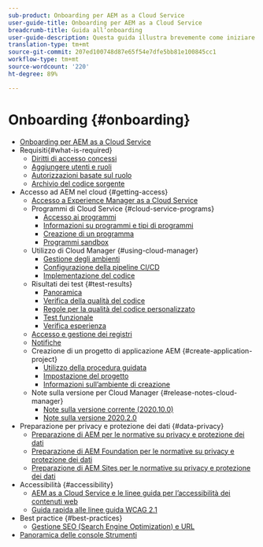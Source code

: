```yaml
---
sub-product: Onboarding per AEM as a Cloud Service
user-guide-title: Onboarding per AEM as a Cloud Service
breadcrumb-title: Guida all’onboarding
user-guide-description: Questa guida illustra brevemente come iniziare a usare Experience Manager as a Cloud Service, spiega come accedere e include informazioni importanti sulla protezione dei dati.
translation-type: tm+mt
source-git-commit: 207ed100748d87e65f54e7dfe5bb81e100845cc1
workflow-type: tm+mt
source-wordcount: '220'
ht-degree: 89%

---
```



# Onboarding {#onboarding}

+ [Onboarding per AEM as a Cloud Service](/help/onboarding/home.md)
+ Requisiti{#what-is-required}
   + [Diritti di accesso concessi](what-is-required/access-rights-granted.md)
   + [Aggiungere utenti e ruoli](what-is-required/add-users-roles.md)
   + [Autorizzazioni basate sul ruolo](what-is-required/role-based-permissions.md)
   + [Archivio del codice sorgente](what-is-required/source-code-repository.md)
+ Accesso ad AEM nel cloud {#getting-access}
   + [Accesso a Experience Manager as a Cloud Service](getting-access-to-aem-in-cloud/navigation.md)
   + Programmi di Cloud Service {#cloud-service-programs}
      + [Accesso ai programmi](getting-access-to-aem-in-cloud/first-time-login.md)
      + [Informazioni su programmi e tipi di programmi](getting-access-to-aem-in-cloud/understand-program-types.md)
      + [Creazione di un programma](getting-access-to-aem-in-cloud/creating-a-program.md)
      + [Programmi sandbox](getting-access-to-aem-in-cloud/sandbox-programs.md)
   + Utilizzo di Cloud Manager {#using-cloud-manager}
      + [Gestione degli ambienti](/help/implementing/cloud-manager/manage-environments.md)
      + [Configurazione della pipeline CI/CD](/help/implementing/cloud-manager/configure-pipeline.md)
      + [Implementazione del codice](/help/implementing/cloud-manager/deploy-code.md)
   + Risultati dei test {#test-results}
      + [Panoramica](/help/implementing/cloud-manager/overview-test-results.md)
      + [Verifica della qualità del codice](/help/implementing/cloud-manager/code-quality-testing.md)
      + [Regole per la qualità del codice personalizzato](/help/implementing/cloud-manager/custom-code-quality-rules.md)
      + [Test funzionale](/help/implementing/cloud-manager/functional-testing.md)
      + [Verifica esperienza](/help/implementing/cloud-manager/experience-audit-testing.md)
   + [Accesso e gestione dei registri](/help/implementing/cloud-manager/manage-logs.md)
   + [Notifiche](/help/implementing/cloud-manager/notifications.md)
   + Creazione di un progetto di applicazione AEM {#create-application-project}
      + [Utilizzo della procedura guidata](getting-access-to-aem-in-cloud/using-the-wizard.md)
      + [Impostazione del progetto](getting-access-to-aem-in-cloud/setting-up-project.md)
      + [Informazioni sull’ambiente di creazione](getting-access-to-aem-in-cloud/build-environment-details.md)
   + Note sulla versione per Cloud Manager {#release-notes-cloud-manager}
      + [Note sulla versione corrente (2020.10.0)](/help/onboarding/release-notes-cloud-manager/release-notes-cm-2020-10-0.md)
      + [Note sulla versione 2020.2.0](/help/onboarding/release-notes-cloud-manager/release-notes-cm-2020-2-0.md)
+ Preparazione per privacy e protezione dei dati {#data-privacy}
   + [Preparazione di AEM per le normative su privacy e protezione dei dati](data-privacy-and-protection-readiness/aem-readiness.md)
   + [Preparazione di AEM Foundation per le normative su privacy e protezione dei dati](data-privacy-and-protection-readiness/foundation-readiness.md)
   + [Preparazione di AEM Sites per le normative su privacy e protezione dei dati](data-privacy-and-protection-readiness/sites-readiness.md)
+ Accessibilità {#accessibility}
   + [AEM as a Cloud Service e le linee guida per l’accessibilità dei contenuti web](accessibility/web-accessibility.md)
   + [Guida rapida alle linee guida WCAG 2.1](accessibility/quick-guide-wcag.md)
+ Best practice   {#best-practices}
   + [Gestione SEO (Search Engine Optimization) e URL](best-practices/seo-and-url-management.md)
+ [Panoramica delle console Strumenti](tools-consoles.md)

